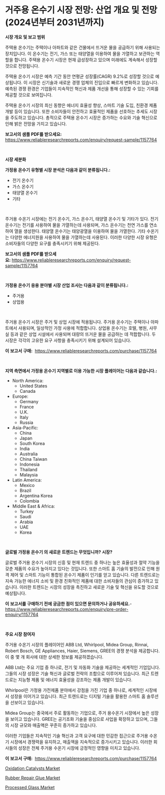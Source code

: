 <p><h1>거주용 온수기 시장 전망: 산업 개요 및 전망 (2024년부터 2031년까지)</h1></p><p><strong>시장 개요 및 보고 범위</strong></p>
<p><p>주택용 온수기는 주택이나 아파트와 같은 건물에서 뜨거운 물을 공급하기 위해 사용되는 장치입니다. 이 온수기는 전기, 가스 또는 태양열을 이용하여 물을 가열하고 보관하는 역할을 합니다. 주택용 온수기 시장은 현재 급성장하고 있으며 미래에도 계속해서 성장할 것으로 전망됩니다. </p><p>주택용 온수기 시장은 예측 기간 동안 연평균 성장률(CAGR) 9.2%로 성장할 것으로 예상됩니다. 이 시장은 신기술과 새로운 경쟁 업체의 진입으로 빠르게 변화하고 있습니다. 예측된 경쟁 환경은 기업들이 지속적인 혁신과 제품 개선을 통해 성장할 수 있는 기회를 제공할 것으로 보여집니다.</p><p>주택용 온수기 시장의 최신 동향은 에너지 효율성 향상, 스마트 기술 도입, 친환경 제품 개발 등이 있습니다. 또한 소비자들이 안전하고 효율적인 제품을 선호하는 추세도 시장을 주도하고 있습니다. 총적으로 주택용 온수기 시장은 증가하는 수요와 기술 혁신으로 인해 밝은 전망을 가지고 있습니다.</p></p>
<p><strong>보고서의 샘플 PDF를 받으세요:</strong> <a href="https://www.reliableresearchreports.com/enquiry/request-sample/1157764">https://www.reliableresearchreports.com/enquiry/request-sample/1157764</a></p>
<p>&nbsp;</p>
<p><strong>시장 세분화</strong></p>
<p><strong>가정용 온수기 유형별 시장 분석은 다음과 같이 분류됩니다.:</strong></p>
<p><ul><li>전기 온수기</li><li>가스 온수기</li><li>태양열 온수기</li><li>기타</li></ul></p>
<p>&nbsp;</p>
<p><p>주거용 수온기 시장에는 전기 온수기, 가스 온수기, 태양열 온수기 및 기타가 있다. 전기 온수기는 전기를 사용하여 물을 가열하는데 사용되며, 가스 온수기는 천연 가스를 연소하여 열을 생성한다. 태양열 온수기는 태양광열을 이용하여 물을 가열한다. 기타 수온기는 다양한 에너지원을 사용하여 물을 가열하는데 사용된다. 이러한 다양한 시장 유형은 소비자들의 다양한 요구를 충족시키기 위해 제공된다.</p></p>
<p><strong>보고서의 샘플 PDF를 받으세요:</strong>&nbsp;<a href="https://www.reliableresearchreports.com/enquiry/request-sample/1157764">https://www.reliableresearchreports.com/enquiry/request-sample/1157764</a></p>
<p>&nbsp;</p>
<p><strong> 가정용 온수기 응용 분야별 시장 산업 조사는 다음과 같이 분류됩니다.:</strong></p>
<p><ul><li>주거용</li><li>상업용</li></ul></p>
<p>&nbsp;</p>
<p><p>주거용 온수기 시장은 주거 및 상업 시장에 적용됩니다. 주거용 온수기는 주택이나 아파트에서 사용되며, 일상적인 가정 사용에 적합합니다. 상업용 온수기는 호텔, 병원, 사무실 등과 같은 상업 시설에서 사용되며 대량의 뜨거운 물을 공급하는 데 적합합니다. 두 시장은 각각의 고유한 요구 사항을 충족시키기 위해 설계되어 있습니다.</p></p>
<p><strong>이 보고서 구매:</strong>&nbsp; <a href="https://www.reliableresearchreports.com/purchase/1157764">https://www.reliableresearchreports.com/purchase/1157764</a></p>
<p>&nbsp;</p>
<p><strong>지역 측면에서 가정용 온수기 지역별로 이용 가능한 시장 플레이어는 다음과 같습니다.:</strong></p>
<p><ul>
    <li>
        North America:
        <ul>
            <li>United States</li>
            <li>Canada</li>
        </ul>
    </li>
    <li>
        Europe:
        <ul>
            <li>Germany</li>
            <li>France</li>
            <li>U.K.</li>
            <li>Italy</li>
            <li>Russia</li>
        </ul>
    </li>
    <li>
        Asia-Pacific:
        <ul>
            <li>China</li>
            <li>Japan</li>
            <li>South Korea</li>
            <li>India</li>
            <li>Australia</li>
            <li>China Taiwan</li>
            <li>Indonesia</li>
            <li>Thailand</li>
            <li>Malaysia</li>
        </ul>
    </li>
    <li>
        Latin America:
        <ul>
            <li>Mexico</li>
            <li>Brazil</li>
            <li>Argentina Korea</li>
            <li>Colombia</li>
        </ul>
    </li>
    <li>
        Middle East & Africa:
        <ul>
            <li>Turkey</li>
            <li>Saudi</li>
            <li>Arabia</li>
            <li>UAE</li>
            <li>Korea</li>
        </ul>
    </li>
    </ul></p>
<p>&nbsp;</p>
<p><strong>글로벌 가정용 온수기 의 새로운 트렌드는 무엇입니까? 시장?</strong></p>
<p><p>글로벌 주거용 온수기 시장의 신흥 및 현재 트렌드 중 하나는 높은 효율성과 절약 기능을 갖춘 제품의 수요가 높아지고 있다는 것입니다. 또한 스마트 홈 기술의 발전으로 인해 원격 제어 및 스마트 기능이 통합된 온수기 제품이 인기를 얻고 있습니다. 다른 트렌드로는 지속 가능한 에너지 소비 및 환경 친화적인 제품에 대한 소비자들의 관심이 증가하고 있습니다. 이러한 트렌드는 시장의 성장을 촉진하고 새로운 기술 및 혁신을 유도할 것으로 예상됩니다.</p></p>
<p><strong>이 보고서를 구매하기 전에 궁금한 점이 있으면 문의하거나 공유하세요.</strong>- <a href="https://www.reliableresearchreports.com/enquiry/pre-order-enquiry/1157764">https://www.reliableresearchreports.com/enquiry/pre-order-enquiry/1157764</a></p>
<p>&nbsp;</p>
<p><strong>주요 시장 참여자</strong></p>
<p><p>주거용 수온기 시장의 플레이어인 ABB Ltd, Whirlpool, Midea Group, Rinnai, Robert Bosch, GE Appliances, Haier, Siemens, GREE의 경쟁 분석을 제공합니다. 이 중 몇 개 회사에 대한 상세한 정보를 제공하겠습니다.</p><p>ABB Ltd는 주요 기업 중 하나로, 전기 및 자동화 기술을 제공하는 세계적인 기업입니다. 그들의 시장 성장은 기술 혁신과 글로벌 전략의 조합으로 이루어져 있습니다. 최근 트렌드로는 지능형 제품 및 에너지 효율성을 강조하는 제품 개발이 있습니다.</p><p>Whirlpool은 가정용 가전제품 분야에서 강점을 가진 기업 중 하나로, 세계적인 시장에서 성장을 이어가고 있습니다. 최근 트렌드로는 디지털 기술을 활용한 스마트 홈 솔루션을 선보이고 있습니다. </p><p>Midea Group는 중국에서 주로 활동하는 기업으로, 주거 용수온기 시장에서 높은 성장을 보이고 있습니다. GREE는 공기조화 기술을 중심으로 사업을 확장하고 있으며, 그들의 시장 규모와 매출액은 꾸준히 증가하고 있습니다.</p><p>이러한 기업들은 지속적인 기술 혁신과 고객 요구에 대한 민감한 접근으로 주거용 수온기 시장에서 경쟁력을 유지하고, 매출액을 지속적으로 증가시키고 있습니다. 이러한 회사들의 성장은 전체 주거용 수온기 시장에 긍정적인 영향을 미치고 있습니다.</p></p>
<p><strong>이 보고서 구매:</strong>&nbsp;&nbsp;<a href="https://www.reliableresearchreports.com/purchase/1157764">https://www.reliableresearchreports.com/purchase/1157764</a></p>
<p><p><a href="https://github.com/angelajermaine/Market-Research-Report-List-2/blob/main/oxidation-catalysts-market.md">Oxidation Catalysts Market</a></p><p><a href="https://github.com/beatblasta/Market-Research-Report-List-2/blob/main/rubber-repair-glue-market.md">Rubber Repair Glue Market</a></p><p><a href="https://github.com/shotows/Market-Research-Report-List-1/blob/main/processed-glass-market.md">Processed Glass Market</a></p></p>
